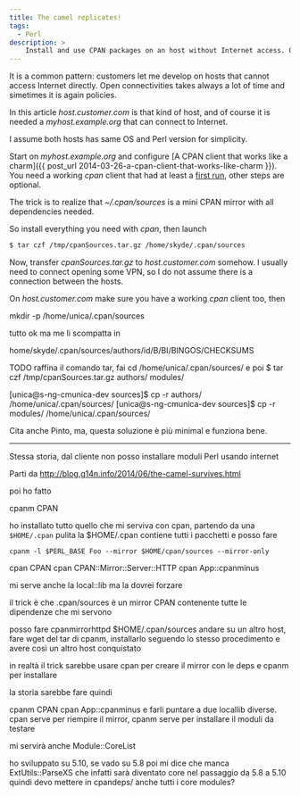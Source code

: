 ```yaml
---
title: The camel replicates!
tags:
  - Perl
description: >
    Install and use CPAN packages on an host without Internet access. On conquering hosts with a camel.
---
```



It is a common pattern: customers let me develop on hosts that cannot access Internet directly. Open connectivities takes always a lot of time and simetimes it is again policies.

In this article *host.customer.com* is that kind of host, and of course it is needed a *myhost.example.org* that can connect to Internet.

I assume both hosts has same OS and Perl version for simplicity.

Start on *myhost.example.org* and configure [A CPAN client that works like a charm]({{ post_url 2014-03-26-a-cpan-client-that-works-like-charm }}). You need a working *cpan* client that had at least a [first run](http://g14n.info/2014/03/a-cpan-client-that-works-like-charm/#first-run), other steps are optional.

The trick is to realize that *~/.cpan/sources* is a mini CPAN mirror with all dependencies needed.

So install everything you need with *cpan*, then launch

```bash
$ tar czf /tmp/cpanSources.tar.gz /home/skyde/.cpan/sources
```

Now, transfer *cpanSources.tar.gz* to *host.customer.com* somehow. I usually need to connect opening some VPN, so I do not assume there is a connection between the hosts.

On *host.customer.com* make sure you have a working *cpan* client too, then

mkdir -p /home/unica/.cpan/sources



tutto ok ma me li scompatta in

home/skyde/.cpan/sources/authors/id/B/BI/BINGOS/CHECKSUMS

TODO raffina il comando tar, fai
cd /home/unica/.cpan/sources/
e poi
$ tar czf /tmp/cpanSources.tar.gz authors/ modules/

[unica@s-ng-cmunica-dev sources]$ cp -r authors/ /home/unica/.cpan/sources/
[unica@s-ng-cmunica-dev sources]$ cp -r modules/ /home/unica/.cpan/sources/



Cita anche Pinto, ma, questa soluzione è più minimal e funziona bene.

-----------------------------------------------------------------


Stessa storia, dal cliente non posso installare moduli Perl usando internet

Parti da http://blog.g14n.info/2014/06/the-camel-survives.html

poi ho fatto

cpanm CPAN

ho installato tutto quello che mi serviva con cpan, partendo da una `$HOME/.cpan` pulita
la $HOME/.cpan contiene tutti i pacchetti e posso fare

```
cpanm -l $PERL_BASE Foo --mirror $HOME/cpan/sources --mirror-only
```



cpan CPAN
cpan CPAN::Mirror::Server::HTTP
cpan App::cpanminus

mi serve anche la local::lib ma la dovrei forzare

il trick è che .cpan/sources è un mirror CPAN contenente tutte le dipendenze che mi servono

posso fare cpanmirrorhttpd $HOME/.cpan/sources
andare su un altro host, fare wget del tar di cpanm, installarlo seguendo lo stesso procedimento e avere così un altro host conquistato

in realtà il trick sarebbe usare cpan per creare il mirror con le deps
e cpanm per installare


la storia sarebbe fare quindi

cpanm CPAN
cpan App::cpanminus
e farli puntare a due locallib diverse. cpan serve per riempire il mirror, cpanm serve per installare il moduli da testare

mi servirà anche Module::CoreList

ho sviluppato su 5.10, se vado su 5.8 poi mi dice che manca ExtUtils::ParseXS che infatti sarà diventato core nel passaggio da 5.8 a 5.10
quindi devo mettere in cpandeps/ anche tutti i core modules?

